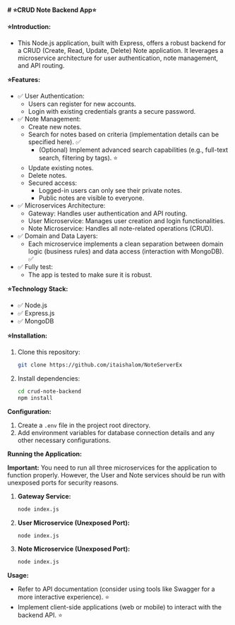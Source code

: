 **# ⭐CRUD Note Backend App⭐**

**⭐Introduction:**

* This Node.js application, built with Express, offers a robust backend for a CRUD (Create, Read, Update, Delete) Note application. It leverages a microservice architecture for user authentication, note management, and API routing.

**⭐Features:**

* ✅ User Authentication:
    * Users can register for new accounts. 
    * Login with existing credentials grants a secure password. 
* ✅ Note Management:
    * Create new notes. 
    * Search for notes based on criteria (implementation details can be specified here). ✅
      * (Optional) Implement advanced search capabilities (e.g., full-text search, filtering by tags).  ⭐
    * Update existing notes. 
    * Delete notes. 
    * Secured access:
        * Logged-in users can only see their private notes. 
        * Public notes are visible to everyone. 
* ✅ Microservices Architecture:
    * Gateway: Handles user authentication and API routing. 
    * User Microservice: Manages user creation and login functionalities. 
    * Note Microservice: Handles all note-related operations (CRUD). 
* ✅ Domain and Data Layers:
    * Each microservice implements a clean separation between domain logic (business rules) and data access (interaction with MongoDB). ✅
* ✅ Fully test:
    * The app is tested to make sure it is robust. 
  
**⭐Technology Stack:**

* ✅ Node.js
* ✅ Express.js
* ✅ MongoDB

**⭐Installation:**

1. Clone this repository:

   ```bash
   git clone https://github.com/itaishalom/NoteServerEx
   ```

2. Install dependencies:

   ```bash
   cd crud-note-backend
   npm install
   ```

**Configuration:**

1. Create a `.env` file in the project root directory.
2. Add environment variables for database connection details and any other necessary configurations.

**Running the Application:**

**Important:** You need to run all three microservices for the application to function properly. However, the User and Note services should be run with unexposed ports for security reasons.

1. **Gateway Service:**

   ```bash
   node index.js
   ```

2. **User Microservice (Unexposed Port):**

   ```bash
   node index.js
   ```

3. **Note Microservice (Unexposed Port):**

   ```bash
   node index.js
   ```


**Usage:**

* Refer to API documentation (consider using tools like Swagger for a more interactive experience).  ⭐
* Implement client-side applications (web or mobile) to interact with the backend API.  ⭐
